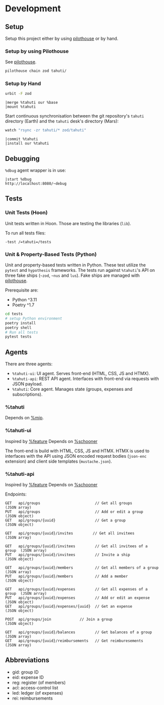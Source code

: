 # Development

## Setup

Setup this project either by using
[pilothouse](https://git.sr.ht/~talfus-laddus/pilothouse) or by hand.

### Setup by using Pilothouse

See [pilothouse](https://git.sr.ht/~talfus-laddus/pilothouse).

```bash
pilothouse chain zod tahuti/
```

### Setup by Hand

```bash
urbit -F zod
```

```hoon
|merge %tahuti our %base
|mount %tahuti
```

Start continuous synchronisation between the git repository's `tahuti`
directory (Earth) and the `tahuti` desk's directory (Mars):

```bash
watch "rsync -zr tahuti/* zod/tahuti"
```

```dojo
|commit %tahuti
|install our %tahuti
```


## Debugging

`%dbug` agent wrapper is in use:

```
|start %dbug
http://localhost:8080/~debug
```

## Tests

### Unit Tests (Hoon)

Unit tests written in Hoon. Those are testing the libraries (`lib`).

To run all tests files:

```dojo
-test /=tahuti=/tests
```

### Unit & Property-Based Tests (Python)

Unit and property-based tests written in Python. These test utilize the
`pytest` and `hypothesis` frameworks. The tests run against `%tahuti`'s API
on three fake ships (`~zod`, `~nus` and `lus`). Fake ships are managed
with [pilothouse](https://git.sr.ht/~talfus-laddus/pilothouse).

Prerequisite are:

- Python ^3.11
- Poetry ^1.7

```bash
cd tests
# setup Python environment
poetry install
poetry shell
# Run all tests
pytest tests
```

## Agents

There are three agents:

- `%tahuti-ui`: UI agent. Serves front-end (HTML, CSS, JS and HTMX).
- `%tahuti-api`: REST API agent. Interfaces with front-end via requests with JSON payload.
- `%tahuti`: Core agent. Manages state (groups, expenses and subscriptions).

### %tahuti

Depends on [%mip](https://github.com/urbit/urbit/blob/develop/pkg/landscape/lib/mip.hoon).

### %tahuti-ui

Inspired by [%feature](https://docs.urbit.org/userspace/apps/examples/feature)
Depends on [%schooner](https://github.com/urbit/yard/blob/main/desk/lib/schooner.hoon)

The front-end is build with HTML, CSS, JS and HTMX.
HTMX is used to interfaces with the API using JSON encoded request bodies
(`json-enc` extension) and client side templates (`mustache.json`).

### %tahuti-api

Inspired by [%feature](https://docs.urbit.org/userspace/apps/examples/feature)
Depends on [%schooner](https://github.com/urbit/yard/blob/main/desk/lib/schooner.hoon)

Endpoints:
```
GET   api/groups                         // Get all groups               (JSON array)
PUT   api/groups                         // Add or edit a group          (JSON object)
GET   api/groups/{uuid}                  // Get a group                  (JSON object)

GET   api/groups/{uuid}/invites         // Get all invitees              (JSON array)

GET   api/groups/{uuid}/invitees         // Get all invitees of a group  (JSON array)
PUT   api/groups/{uuid}/invitees         // Invite a ship                (JSON object)

GET   api/groups/{uuid}/members          // Get all members of a group   (JSON array)
PUT   api/groups/{uuid}/members          // Add a member                 (JSON object)

GET   api/groups/{uuid}/expenses         // Get all expenses of a group  (JSON array)
PUT   api/groups/{uuid}/expenses         // Add or edit an expense       (JSON object)
GET   api/groups/{uuid}/expenses/{uuid}  // Get an expense               (JSON object)

POST  api/groups/join             // Join a group                 (JSON object)

GET   api/groups/{uuid}/balances         // Get balances of a group      (JSON array)
GET   api/groups/{uuid}/reimbursements   // Get reimburesements          (JSON array)
```

## Abbreviations

- gid: group ID
- eid: expense ID
- reg: register (of members)
- acl: access-control list
- led: ledger (of expenses)
- rei: reimbursements
